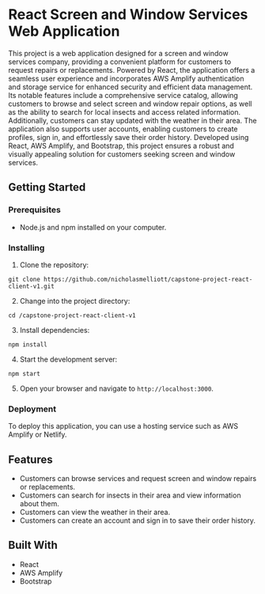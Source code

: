 # React Screen and Window Services Web Application

This project is a web application designed for a screen and window services company, providing a convenient platform for customers to request repairs or replacements. Powered by React, the application offers a seamless user experience and incorporates AWS Amplify authentication and storage service for enhanced security and efficient data management. Its notable features include a comprehensive service catalog, allowing customers to browse and select screen and window repair options, as well as the ability to search for local insects and access related information. Additionally, customers can stay updated with the weather in their area. The application also supports user accounts, enabling customers to create profiles, sign in, and effortlessly save their order history. Developed using React, AWS Amplify, and Bootstrap, this project ensures a robust and visually appealing solution for customers seeking screen and window services.

## Getting Started

### Prerequisites

- Node.js and npm installed on your computer.

### Installing

1. Clone the repository:

```
git clone https://github.com/nicholasmelliott/capstone-project-react-client-v1.git
```

2. Change into the project directory:

```
cd /capstone-project-react-client-v1
```

3. Install dependencies:

```
npm install
```

4. Start the development server:

```
npm start
```

5. Open your browser and navigate to `http://localhost:3000`.

### Deployment

To deploy this application, you can use a hosting service such as AWS Amplify or Netlify. 

## Features

- Customers can browse services and request screen and window repairs or replacements.
- Customers can search for insects in their area and view information about them.
- Customers can view the weather in their area.
- Customers can create an account and sign in to save their order history.

## Built With

- React
- AWS Amplify
- Bootstrap
